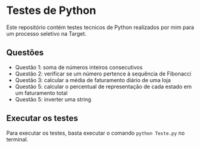 # Testes de Python

Este repositório contém testes tecnicos de Python realizados por mim para um processo seletivo na Target.

## Questões

* Questão 1: soma de números inteiros consecutivos
* Questão 2: verificar se um número pertence à sequência de Fibonacci
* Questão 3: calcular a média de faturamento diário de uma loja
* Questão 5: calcular o percentual de representação de cada estado em um faturamento total
* Questão 5: inverter uma string

## Executar os testes

Para executar os testes, basta executar o comando `python Teste.py` no terminal.
